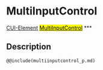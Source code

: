 # MultiInputControl
<span class="inheritance">
<a href="#Documentation/core/element">CUI-Element</a>
<a class="inheritance" href="#Documentation/elements/multiinput/multiinputcontrol"><mark>MultiInputControl</mark></a>
</span>
***

## Description

```div-parameter
@@include(multiinputcontrol_p.md)
```